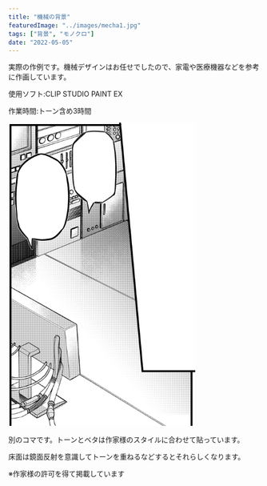 ```yaml
---
title: "機械の背景"
featuredImage: "../images/mecha1.jpg"
tags: ["背景", "モノクロ"]
date: "2022-05-05"
---
```


実際の作例です。機械デザインはお任せでしたので、家電や医療機器などを参考に作画しています。

使用ソフト:CLIP STUDIO PAINT EX

作業時間:トーン含め3時間

![機械2つめ](../images/mecha2.jpg)

別のコマです。トーンとベタは作家様のスタイルに合わせて貼っています。

床面は鏡面反射を意識してトーンを重ねるなどするとそれらしくなります。

※作家様の許可を得て掲載しています
